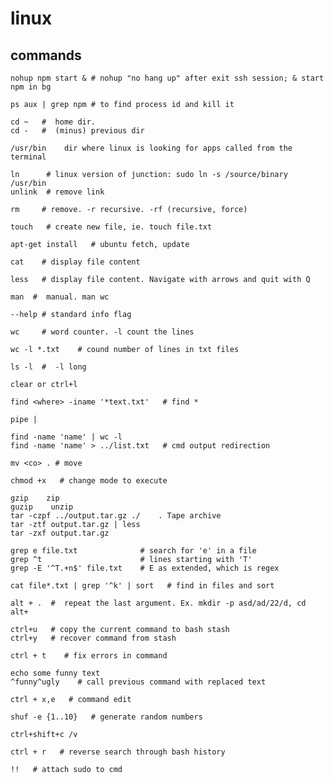 # linux
## commands

```console
nohup npm start & # nohup "no hang up" after exit ssh session; & start npm in bg
```

```console
ps aux | grep npm # to find process id and kill it
```

```console
cd ~   #  home dir.
cd -   #  (minus) previous dir
```

```
/usr/bin    dir where linux is looking for apps called from the terminal
```

```console
ln      # linux version of junction: sudo ln -s /source/binary /usr/bin
unlink  # remove link
```

```console
rm     # remove. -r recursive. -rf (recursive, force)
```

```console
touch   # create new file, ie. touch file.txt
```

```console
apt-get install   # ubuntu fetch, update
```

```console
cat    # display file content
```

```console
less   # display file content. Navigate with arrows and quit with Q
```

```console
man  #  manual. man wc
```

```
--help # standard info flag
```

```console
wc     # word counter. -l count the lines
```

```console
wc -l *.txt    # cound number of lines in txt files
```

```console
ls -l  #  -l long 
```

```console
clear or ctrl+l
```

```console
find <where> -iname '*text.txt'   # find *
```

```
pipe |
```

```console
find -name 'name' | wc -l    
find -name 'name' > ../list.txt   # cmd output redirection
```

```console
mv <co> . # move
```

```console
chmod +x   # change mode to execute
```

```console
gzip    zip
guzip    unzip
tar -czpf ../output.tar.gz ./    . Tape archive
tar -ztf output.tar.gz | less
tar -zxf output.tar.gz
```

```console
grep e file.txt              # search for 'e' in a file
grep ^t                      # lines starting with 'T'
grep -E '^T.+n$' file.txt    # E as extended, which is regex
```

```console
cat file*.txt | grep '^k' | sort   # find in files and sort
```

```console
alt + .  #  repeat the last argument. Ex. mkdir -p asd/ad/22/d, cd alt+
```

```console
ctrl+u   # copy the current command to bash stash
ctrl+y   # recover command from stash
```

```console
ctrl + t    # fix errors in command
```

```console
echo some funny text
^funny^ugly    # call previous command with replaced text
```

```console
ctrl + x,e   # command edit
```

```console
shuf -e {1..10}   # generate random numbers
```

```console
ctrl+shift+c /v
```

```console
ctrl + r   # reverse search through bash history
```

```console
!!   # attach sudo to cmd
```
